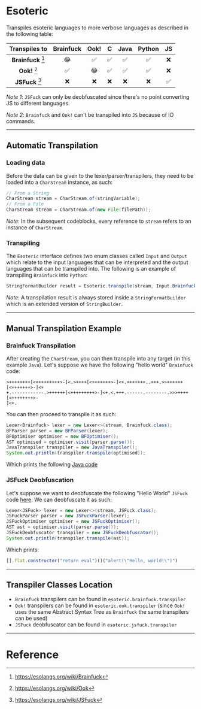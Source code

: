 # Esoteric

Transpiles esoteric languages to more verbose languages as described in the following table:

|**Transpiles to**| Brainfuck  | Ook! | C   | Java | Python | JS  |
|:---------------:|:---:|:---:|:---:|:----:|:------:|:---:|
|**Brainfuck** [^1]| 😂  | ✅  | ✅  | ✅   | ✅    | ❌ |
|**Ook!** [^2]          | ✅  | 😂  | ✅  | ✅   | ✅    |❌  |
|**JSFuck** [^3]       | ❌  | ❌  | ❌  | ❌   | ❌    | ✅  |

*Note 1*: `JSFuck` can only be deobfuscated since there's no point converting JS to different languages.

*Note 2*: `Brainfuck` and `Ook!` can't be transpiled into `JS` because of IO commands.

---

## Automatic Transpilation

### Loading data

Before the data can be given to the lexer/parser/transpilers, they need to be loaded into a `CharStream` instance, as such:

```java
// From a String
CharStream stream = CharStream.of(stringVariable);
// From a File
CharStream stream = CharStream.of(new File(filePath));
```

*Note*: In the subsequent codeblocks, every reference to `stream` refers to an instance of `CharStream`.

### Transpiling

The `Esoteric` interface defines two enum classes called `Input` and `Output` which relate to the input languages that can be interpreted and the output languages that can be transpiled into. The following is an example of transpiling `Brainfuck` into `Python`:

```java
StringFormatBuilder result = Esoteric.transpile(stream, Input.Brainfuck, Output.Python);
```

*Note*: A transpilation result is always stored inside a `StringFormatBuilder` which is an extended version of `StringBuilder`.

---

## Manual Transpilation Example

### Brainfuck Transpilation

After creating the `CharStream`, you can then transpile into any target (in this example `Java`).
Let's suppose we have the following "hello world" `Brainfuck` code:

```bf
>++++++++[<+++++++++>-]<.>++++[<+++++++>-]<+.+++++++..+++.>>++++++[<+++++++>-]<+
+.------------.>++++++[<+++++++++>-]<+.<.+++.------.--------.>>>++++[<++++++++>-
]<+.
```

You can then proceed to transpile it as such:

```java
Lexer<Brainfuck> lexer = new Lexer<>(stream, Brainfuck.class);
BFParser parser = new BFParser(lexer);
BFOptimiser optimiser = new BFOptimiser();
AST optimised = optimiser.visit(parser.parse());
JavaTranspiler transpiler = new JavaTranspiler();
System.out.println(transpiler.transpile(optimised));
```

Which prints the following [Java code](https://pastebin.com/fq2dmfyn)

### JSFuck Deobfuscation

Let's suppose we want to deobfuscate the following "Hello World" `JSFuck` code [here](https://pastebin.com/55t5TeQn).
We can deobfuscate it as such:

```java
Lexer<JSFuck> lexer = new Lexer<>(stream, JSFuck.class);
JSFuckParser parser = new JSFuckParser(lexer);
JSFuckOptimiser optimiser = new JSFuckOptimiser();
AST ast = optimiser.visit(parser.parse());
JSFuckDeobfuscator transpiler = new JSFuckDeobfuscator();
System.out.println(transpiler.transpile(ast));
```
Which prints:
```js
[].flat.constructor("return eval")()("alert(\"Hello, world!\")")
```

---

## Transpiler Classes Location

- `Brainfuck` transpilers can be found in `esoteric.brainfuck.transpiler`
- `Ook!` transpilers can be found in `esoteric.ook.transpiler` (since `Ook!` uses the same Abstract Syntax Tree as `Brainfuck` the same transpilers can be used)
- `JSFuck` deobfuscator can be found in `esoteric.jsfuck.transpiler`

---

# Reference
[^1]: https://esolangs.org/wiki/Brainfuck
[^2]: https://esolangs.org/wiki/Ook
[^3]: https://esolangs.org/wiki/JSFuck
